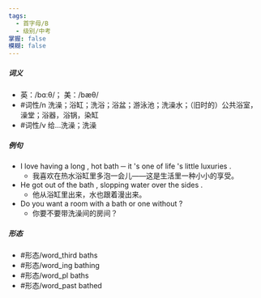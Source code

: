 ```yaml
---
tags:
  - 首字母/B
  - 级别/中考
掌握: false
模糊: false
---
```

##### 词义
- 英：/bɑːθ/； 美：/bæθ/
- #词性/n  洗澡；浴缸；洗浴；浴盆；游泳池；洗澡水；（旧时的）公共浴室，澡堂；浴器，浴锅，染缸
- #词性/v  给…洗澡；洗澡
##### 例句
- I love having a long , hot bath ─ it 's one of life 's little luxuries .
	- 我喜欢在热水浴缸里多泡一会儿——这是生活里一种小小的享受。
- He got out of the bath , slopping water over the sides .
	- 他从浴缸里出来，水也跟着漫出来。
- Do you want a room with a bath or one without ?
	- 你要不要带洗澡间的房间？
##### 形态
- #形态/word_third baths
- #形态/word_ing bathing
- #形态/word_pl baths
- #形态/word_past bathed

